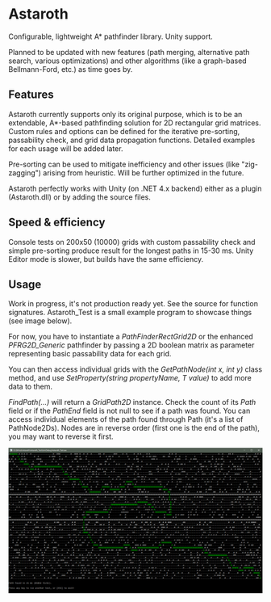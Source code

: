 # Astaroth
Configurable, lightweight A* pathfinder library. Unity support.

Planned to be updated with new features (path merging, alternative path search, various optimizations) and other algorithms (like a graph-based Bellmann-Ford, etc.) as time goes by.

## Features

Astaroth currently supports only its original purpose, which is to be an extendable, A*-based pathfinding solution for 2D rectangular grid matrices. Custom rules and options can be defined for the iterative pre-sorting, passability check, and grid data propagation functions. Detailed examples for each usage will be added later.

Pre-sorting can be used to mitigate inefficiency and other issues (like "zig-zagging") arising from heuristic. Will be further optimized in the future.

Astaroth perfectly works with Unity (on .NET 4.x backend) either as a plugin (Astaroth.dll) or by adding the source files.

## Speed & efficiency

Console tests on 200x50 (10000) grids with custom passability check and simple pre-sorting produce result for the longest paths in 15-30 ms. Unity Editor mode is slower, but builds have the same efficiency.

## Usage

Work in progress, it's not production ready yet. See the source for function signatures. Astaroth_Test is a small example program to showcase things (see image below).

For now, you have to instantiate a *PathFinderRectGrid2D* or the enhanced *PFRG2D_Generic* pathfinder by passing a 2D boolean matrix as parameter representing basic passability data for each grid.

You can then access individual grids with the *GetPathNode(int x, int y)* class method, and use *SetProperty(string propertyName, T value)* to add more data to them.

*FindPath(...)* will return a *GridPath2D* instance. Check the count of its *Path* field or if the *PathEnd* field is not null to see if a path was found. You can access individual elements of the path found through Path (it's a list of PathNode2Ds). Nodes are in reverse order (first one is the end of the path), you may want to reverse it first.

![Image description](_img/astaroth_test_01.png)